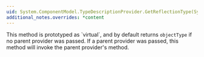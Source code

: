 ```yaml
---
uid: System.ComponentModel.TypeDescriptionProvider.GetReflectionType(System.Type,System.Object)
additional_notes.overrides: *content
---
```


<p>This method is prototyped as `virtual`, and by default returns <code>objectType</code> if no parent provider was passed. If a parent provider was passed, this method will invoke the parent provider's <xref href="erload:System.ComponentModel.TypeDescriptionProvider.GetReflectionType"></xref> method.</p>


